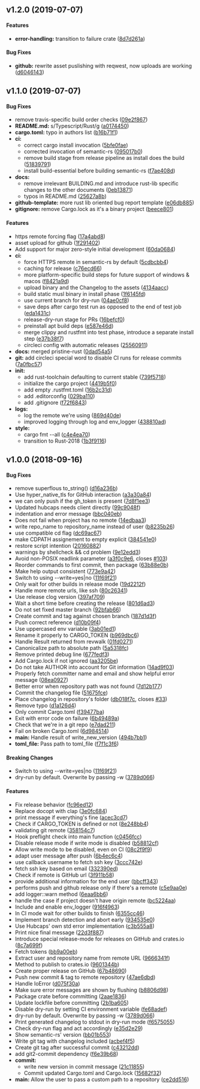 <a name="v1.2.0"></a>
## v1.2.0 (2019-07-07)


#### Features

* **error-handling:**  transition to failure crate ([8d7d261a](8d7d261a))

#### Bug Fixes

* **github:**  rewrite asset puslishing with reqwest, now uploads are working ([d6046143](d6046143))



<a name="v1.1.0"></a>
## v1.1.0 (2019-07-07)


#### Bug Fixes

*   remove travis-specific build order checks ([09e2f867](09e2f867))
* **README.md:**  s/Typescript/Rust/g ([a0174450](a0174450))
* **cargo.toml:**  typo in authors list ([b16b71f1](b16b71f1))
* **ci:**
  *  correct cargo install invocation ([5bfe0fae](5bfe0fae))
  *  corrected invocation of semantic-rs ([095017b0](095017b0))
  *  remove build stage from release pipeline as install does the build ([51839791](51839791))
  *  install build-essential before building semantic-rs ([f7ae408d](f7ae408d))
* **docs:**
  *  remove irrelevant BUILDING.md and introduce rust-lib specific changes to the other documents ([0eb13871](0eb13871))
  *  typos in README.md ([25627a8b](25627a8b))
* **github-template:**  more rust lib oriented bug report template ([e06db885](e06db885))
* **gitignore:**  remove Cargo.lock as it's a binary project ([beece801](beece801))

#### Features

*   https remote forcing flag ([17a4abd8](17a4abd8))
*   asset upload for github ([1f291402](1f291402))
*   Add support for major zero-style initial development ([60da0684](60da0684))
* **ci:**
  *  force HTTPS remote in semantic-rs by default ([5cdbcbb4](5cdbcbb4))
  *  caching for release ([c76ecd66](c76ecd66))
  *  more platform-specific build steps for future support of windows & macos ([f8421a9d](f8421a9d))
  *  upload binary and the Changelog to the assets ([4134aacc](4134aacc))
  *  build static musl binary in install phase ([1f6145fd](1f6145fd))
  *  use current branch for dry-run ([04ae0cf8](04ae0cf8))
  *  save deps after cargo test run as opposed to the end of test job ([eda1431c](eda1431c))
  *  release-dry-run stage for PRs ([16befcf0](16befcf0))
  *  preinstall apt build deps ([e587e46d](e587e46d))
  *  merge clippy and rustfmt into test phase, introduce a separate install step ([e37b38f7](e37b38f7))
  *  circleci config with automatic releases ([25560911](25560911))
* **docs:**  merged pristine-rust ([0dad54a5](0dad54a5))
* **git:**  add circleci special word to disable CI runs for release commits ([7a0fbc57](7a0fbc57))
* **init:**
  *  add rust-toolchain defaulting to current stable ([739f5718](739f5718))
  *  initialize the cargo project ([4419b5f0](4419b5f0))
  *  add empty .rustfmt.toml ([16b2c31d](16b2c31d))
  *  add .editorconfig ([029ba110](029ba110))
  *  add .gitignore ([f72f6843](f72f6843))
* **logs:**
  *  log the remote we're using ([869d40de](869d40de))
  *  improved logging through log and env_logger ([438810ad](438810ad))
* **style:**
  *  cargo fmt --all ([c4e4ea70](c4e4ea70))
  *  transition to Rust-2018 ([1b3f9116](1b3f9116))



<a name="v1.0.0"></a>
## v1.0.0 (2018-09-16)


#### Bug Fixes

*   remove superflous to_string() ([d16a236b](d16a236b))
*   Use hyper_native_tls for GitHub interaction ([a3a30a84](a3a30a84))
*   we can only push if the gh_token is present ([7d8f1ee3](7d8f1ee3))
*   Updated hubcaps needs client directly ([99c9048f](99c9048f))
*   indentation and error message ([bbc040eb](bbc040eb))
*   Does not fail when project has no remote ([14edbaa3](14edbaa3))
*   write repo_name to repository_name instead of user ([b8235b26](b8235b26))
*   use compatible cd flag ([dc69ac67](dc69ac67))
*   make CDPATH assignement to empty explicit ([384541e0](384541e0))
*   restore script intention ([20160882](20160882))
*   warnings by shellcheck && cd problem ([9e12edd3](9e12edd3))
*   Avoid non-POSIX readlink parameter ([a3f0c9e6](a3f0c9e6), closes [#103](103))
*   Reorder commands to first commit, then package ([63b88e0b](63b88e0b))
*   Make help output consistent ([773e9a42](773e9a42))
*   Switch to using --write=yes|no ([11f69f21](11f69f21))
*   Only wait for other builds in release mode ([19d2212f](19d2212f))
*   Handle more remote urls, like ssh ([80c26341](80c26341))
*   Use release clog version ([397af709](397af709))
*   Wait a short time before creating the release ([801d6ad3](801d6ad3))
*   Do not set fixed master branch ([92bfab66](92bfab66))
*   Create commit and tag against chosen branch ([187d1d3f](187d1d3f))
*   Push correct reference ([d10b09f4](d10b09f4))
*   Use uppercased env variable ([3ab01ed1](3ab01ed1))
*   Rename it properly to CARGO_TOKEN ([b969dbc6](b969dbc6))
*   Handle Result returned from revwalk ([01fd0271](01fd0271))
*   Canonicalize path to absolute path ([5a5318fc](5a5318fc))
*   Remove printed debug line ([677fedf3](677fedf3))
*   Add Cargo.lock if not ignored ([aa3205be](aa3205be))
*   Do not take AUTHOR into account for Git information ([14ad9f03](14ad9f03))
*   Properly fetch committer name and email and show helpful error message ([08ea0927](08ea0927))
*   Better error when repository path was not found ([7d12b177](7d12b177))
*   Commit the changelog file ([51675fce](51675fce))
*   Place changelog in repository's folder ([db018f7c](db018f7c), closes [#33](33))
*   Remove typo ([d1a126d4](d1a126d4))
*   Only commit Cargo.toml ([f39477ba](f39477ba))
*   Exit with error code on failure ([6b49489a](6b49489a))
*   Check that we're in a git repo ([e7dad211](e7dad211))
*   Fail on broken Cargo.toml ([6d984514](6d984514))
* **main:**  Handle result of write_new_version ([494b7bb1](494b7bb1))
* **toml_file:**  Pass path to toml_file ([f7f1c3f6](f7f1c3f6))

#### Breaking Changes

*   Switch to using --write=yes|no ([11f69f21](11f69f21))
*   dry-run by default. Overwrite by passing -w ([3789d066](3789d066))

#### Features

*   Fix release behavior ([fc96ed12](fc96ed12))
*   Replace docopt with clap ([3e0fc684](3e0fc684))
*   print message if everything's fine ([acec3cd7](acec3cd7))
*   Check if CARGO_TOKEN is defined or not ([8e248bb4](8e248bb4))
*   validating git remote ([358154c7](358154c7))
*   Hook preflight check into main function ([c0456fcc](c0456fcc))
*   Disable release mode if write mode is disabled ([b58812cf](b58812cf))
*   Allow write mode to be disabled, even on CI ([08c2f9f9](08c2f9f9))
*   adapt user message after push ([6b4ec6c4](6b4ec6c4))
*   use callback username to fetch ssh key ([3ccc742e](3ccc742e))
*   fetch ssh key based on email ([332390ed](332390ed))
*   Check if remote is GitHub url ([3f911b58](3f911b58))
*   provide additional information for the end user ([bbcff343](bbcff343))
*   performs push and github release only if there's a remote ([c5e9aa0e](c5e9aa0e))
*   add logger::warn method ([6eaa6bb6](6eaa6bb6))
*   handle the case if project doesn't have origin remote ([bc5224aa](bc5224aa))
*   Include and enable env_logger ([916f4963](916f4963))
*   In CI mode wait for other builds to finish ([6355cc46](6355cc46))
*   Implement branch detection and abort early ([934535e0](934535e0))
*   Use Hubcaps' own std error implementation ([c3b555a8](c3b555a8))
*   Print nice final message ([22d3f887](22d3f887))
*   Introduce special release-mode for releases on GitHub and crates.io ([8c7a699f](8c7a699f))
*   Fetch tokens ([bb9a00eb](bb9a00eb))
*   Extract user and repository name from remote URL ([9666341f](9666341f))
*   Method to publish to crates.io ([9601344b](9601344b))
*   Create proper release on GitHub ([67b48690](67b48690))
*   Push new commit & tag to remote repository ([47ae6dbd](47ae6dbd))
*   Handle IoError ([d075f30a](d075f30a))
*   Make sure error messages are shown by flushing ([b8806d98](b8806d98))
*   Package crate before committing ([2aae1836](2aae1836))
*   Update lockfile before committing ([2b1ba605](2b1ba605))
*   Disable dry-run by setting CI environment variable ([fe68adef](fe68adef))
*   dry-run by default. Overwrite by passing -w ([3789d066](3789d066))
*   Print generated changelog to stdout in dry-run mode ([f6575055](f6575055))
*   Check dry-run flag and act accordingly ([e35d2e29](e35d2e29))
*   Show semantic-rs' version ([bb01b553](bb01b553))
*   Write git tag with changelog included ([acbef4f5](acbef4f5))
*   Create git tag after successful commit ([c43212dd](c43212dd))
*   add git2-commit dependency ([f6e39b68](f6e39b68))
* **commit:**
  *  write new version in commit message ([21c11855](21c11855))
  *  Commit updated Cargo.toml and Cargo.lock ([15682f32](15682f32))
* **main:**  Allow the user to pass a custom path to a repository ([ce2dd516](ce2dd516))



